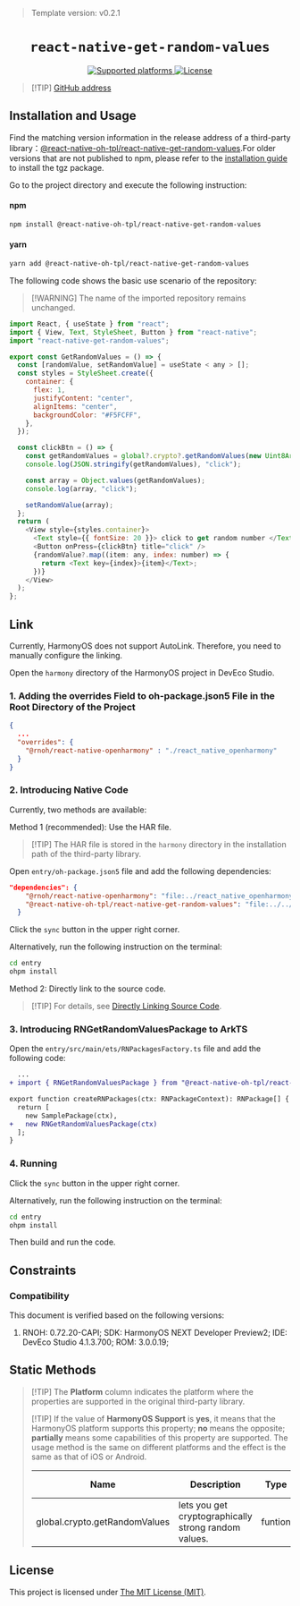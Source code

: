 > Template version: v0.2.1

<p align="center">
  <h1 align="center"> <code>react-native-get-random-values</code> </h1>
</p>
<p align="center">
    <a href="https://github.com/LinusU/react-native-get-random-values">
        <img src="https://img.shields.io/badge/platforms-android%20|%20ios%20|%20harmony%20-lightgrey.svg" alt="Supported platforms" />
    </a>
    <a href="https://github.com/LinusU/react-native-get-random-values/blob/master/LICENSE">
        <img src="https://img.shields.io/badge/license-MIT-green.svg" alt="License" />
        <!-- <img src="https://img.shields.io/badge/license-Apache-blue.svg" alt="License" /> -->
    </a>
</p>

> [!TIP] [GitHub address](https://github.com/react-native-oh-library/react-native-get-random-values)

## Installation and Usage

Find the matching version information in the release address of a third-party library：[@react-native-oh-tpl/react-native-get-random-values](https://github.com/react-native-oh-library/react-native-get-random-values/releases).For older versions that are not published to npm, please refer to the [installation guide](/en/tgz-usage-en.md) to install the tgz package.

Go to the project directory and execute the following instruction:


<!-- tabs:start -->

#### **npm**

```bash
npm install @react-native-oh-tpl/react-native-get-random-values
```

#### **yarn**

```bash
yarn add @react-native-oh-tpl/react-native-get-random-values
```

<!-- tabs:end -->

The following code shows the basic use scenario of the repository:

> [!WARNING] The name of the imported repository remains unchanged.

```js
import React, { useState } from "react";
import { View, Text, StyleSheet, Button } from "react-native";
import "react-native-get-random-values";

export const GetRandomValues = () => {
  const [randomValue, setRandomValue] = useState < any > [];
  const styles = StyleSheet.create({
    container: {
      flex: 1,
      justifyContent: "center",
      alignItems: "center",
      backgroundColor: "#F5FCFF",
    },
  });

  const clickBtn = () => {
    const getRandomValues = global?.crypto?.getRandomValues(new Uint8Array(4));
    console.log(JSON.stringify(getRandomValues), "click");

    const array = Object.values(getRandomValues);
    console.log(array, "click");

    setRandomValue(array);
  };
  return (
    <View style={styles.container}>
      <Text style={{ fontSize: 20 }}> click to get random number </Text>
      <Button onPress={clickBtn} title="click" />
      {randomValue?.map((item: any, index: number) => {
        return <Text key={index}>{item}</Text>;
      })}
    </View>
  );
};
```

## Link

Currently, HarmonyOS does not support AutoLink. Therefore, you need to manually configure the linking.

Open the `harmony` directory of the HarmonyOS project in DevEco Studio.

### 1. Adding the overrides Field to oh-package.json5 File in the Root Directory of the Project

```json
{
  ...
  "overrides": {
    "@rnoh/react-native-openharmony" : "./react_native_openharmony"
  }
}
```

### 2. Introducing Native Code

Currently, two methods are available:

 

Method 1 (recommended): Use the HAR file.

> [!TIP] The HAR file is stored in the `harmony` directory in the installation path of the third-party library.

Open `entry/oh-package.json5` file and add the following dependencies:

```json
"dependencies": {
    "@rnoh/react-native-openharmony": "file:../react_native_openharmony",
    "@react-native-oh-tpl/react-native-get-random-values": "file:../../node_modules/@react-native-oh-tpl/react-native-get-random-values/harmony/get_random_values.har"
  }
```

Click the `sync` button in the upper right corner.

Alternatively, run the following instruction on the terminal:

```bash
cd entry
ohpm install
```

Method 2: Directly link to the source code.

> [!TIP] For details, see [Directly Linking Source Code](/en/link-source-code.md).

### 3. Introducing RNGetRandomValuesPackage to ArkTS

Open the `entry/src/main/ets/RNPackagesFactory.ts` file and add the following code:

```diff
  ...
+ import { RNGetRandomValuesPackage } from "@react-native-oh-tpl/react-native-get-random-values/ts";

export function createRNPackages(ctx: RNPackageContext): RNPackage[] {
  return [
    new SamplePackage(ctx),
+   new RNGetRandomValuesPackage(ctx)
  ];
}
```

### 4. Running

Click the `sync` button in the upper right corner.

Alternatively, run the following instruction on the terminal:

```bash
cd entry
ohpm install
```

Then build and run the code.

## Constraints

### Compatibility

This document is verified based on the following versions:

1. RNOH: 0.72.20-CAPI; SDK: HarmonyOS NEXT Developer Preview2; IDE: DevEco Studio 4.1.3.700; ROM: 3.0.0.19;

## Static Methods

> [!TIP] The **Platform** column indicates the platform where the properties are supported in the original third-party library.
>
> [!TIP] If the value of **HarmonyOS Support** is **yes**, it means that the HarmonyOS platform supports this property; **no** means the opposite; **partially** means some capabilities of this property are supported. The usage method is the same on different platforms and the effect is the same as that of iOS or Android.
>
> | Name                          | Description                                          | Type    | Required | Platform    | HarmonyOS Support |
> | ----------------------------- | ---------------------------------------------------- | ------- | -------- | ----------- | ----------------- |
> | global.crypto.getRandomValues | lets you get cryptographically strong random values. | funtion | no       | IOS/Android | yes               |

## License

This project is licensed under [The MIT License (MIT)](https://github.com/LinusU/react-native-get-random-values/blob/master/LICENSE).
